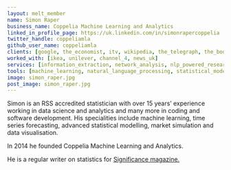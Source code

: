 ```yaml
---
layout: melt_member
name: Simon Raper
business_name: Coppelia Machine Learning and Analytics
linked_in_profile_page: https://uk.linkedin.com/in/simonrapercoppelia
twitter_handle: coppeliamla
github_user_name: coppeliamla
clients: [google, the_economist, itv, wikipedia, the_telegraph, the_body_shop, sainsburys, net_a_porter, hope_not_hate, mumsnet, black_swan, 38_degrees, the_citizens_advice_bureau, annalect, bamm, barb, beauhurst, birkbeck_college, dentsu_aegis_network, direct_line_group, elvie, essense, here_i_am, wgsn, ingenie, kantar, maido, market_research_society, msl_group, redshift, springer_link, find_my_past, the_trussell_trust, the_university_of_hull, the_university_of_manchester, totally_money, unidays, benefex, blue_449, the_institute_of_clever_stuff]
worked_with: [ikea, unilever, channel_4, news_uk]
services: [information_extraction, network_analysis, nlp_powered_research, mentoring, data_science_strategy, training, scenario_simulation, customer_segmentation, forecasting, sensor_modelling, data_visualisation, optimisation, peer_review, first_principles_build]
tools: [machine_learning, natural_language_processing, statistical_modelling, bayesian_modelling, simulation, geo_spatial_modelling, pattern_recognition]
image: simon_raper.jpg
post_image: simon_raper.jpg
---
```


Simon is an RSS accredited statistician with over 15 years’ experience working in data science and analytics and many more in coding and software development. His specialities include machine learning, time series forecasting, advanced statistical modelling, market simulation and data visualisation.

In 2014 he founded Coppelia Machine Learning and Analytics.

He is a regular writer on statistics for <a href = "https://rss.onlinelibrary.wiley.com/action/doSearch?ContribAuthorRaw=Raper%2C+Simon">Significance magazine.</a>
